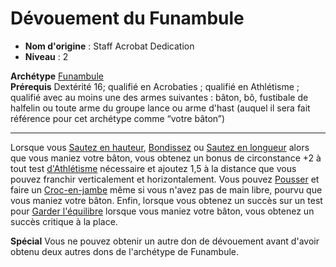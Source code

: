 # Dévouement du Funambule

 * **Nom d'origine** : Staff Acrobat Dedication
 * **Niveau** : 2


<p><span id="ctl00_MainContent_DetailedOutput"><strong>Archétype</strong> <u><a href="https://2e.aonprd.com/Archetypes.aspx?ID=37">Funambule</a></u><br><strong>Prérequis</strong> Dextérité 16; qualifié en Acrobaties ; qualifié en Athlétisme ; qualifié avec au moins une des armes suivantes : bâton, bô, fustibale de halfelin ou toute arme du groupe lance ou arme d'hast (auquel il sera fait référence pour cet archétype comme “votre bâton”)<br></span></p>
<hr>
<p>Lorsque vous <a href="https://2e.aonprd.com/Actions.aspx?ID=36">Sautez en hauteur</a>, <a href="https://2e.aonprd.com/Actions.aspx?ID=81">Bondissez</a> ou <a href="https://2e.aonprd.com/Actions.aspx?ID=37">Sautez en longueur</a> alors que vous maniez votre bâton, vous obtenez un bonus de circonstance +2 à tout test <a href="https://2e.aonprd.com/Skills.aspx?ID=3">d'Athlétisme</a> nécessaire et ajoutez 1,5 à la distance que vous pouvez franchir verticalement et horizontalement. Vous pouvez <a href="https://2e.aonprd.com/Actions.aspx?ID=38">Pousser</a> et faire un <a href="https://2e.aonprd.com/Actions.aspx?ID=40">Croc-en-jambe</a> même si vous n'avez pas de main libre, pourvu que vous maniez votre bâton. Enfin, lorsque vous obtenez un succès sur un test pour <a href="https://2e.aonprd.com/Actions.aspx?ID=28">Garder l'équilibre</a> lorsque vous maniez votre bâton, vous obtenez un succès critique à la place.</p>
<p><strong>Spécial</strong> Vous ne pouvez obtenir un autre don de dévouement avant d'avoir obtenu deux autres dons de l'archétype de Funambule.&nbsp;</p>